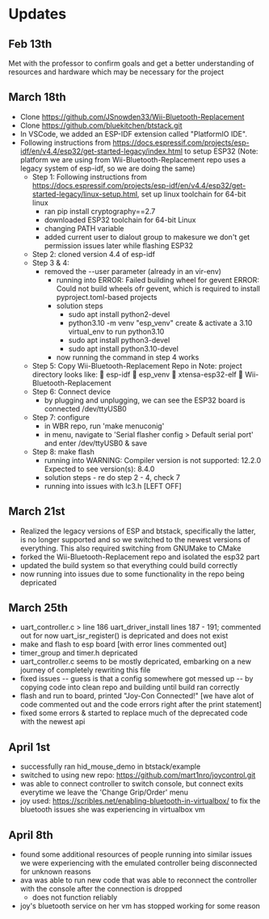 # Updates

## Feb 13th

Met with the professor to confirm goals and get a better understanding of resources and hardware which may be necessary for the project

## March 18th
- Clone https://github.com/JSnowden33/Wii-Bluetooth-Replacement 
- Clone https://github.com/bluekitchen/btstack.git 
- In VSCode, we added an ESP-IDF extension called "PlatformIO IDE".
- Following instructions from https://docs.espressif.com/projects/esp-idf/en/v4.4/esp32/get-started-legacy/index.html to setup ESP32 (Note: platform we are using from Wii-Bluetooth-Replacement repo uses a legacy system of esp-idf, so we are doing the same)   
    - Step 1: Following instructions from https://docs.espressif.com/projects/esp-idf/en/v4.4/esp32/get-started-legacy/linux-setup.html, set up linux toolchain for 64-bit linux 
        - ran pip install cryptography==2.7
        - downloaded ESP32 toolchain for 64-bit Linux
        - changing PATH variable
        - added current user to dialout group to makesure we don't get permission issues later 
            while flashing ESP32
    - Step 2: cloned version 4.4 of esp-idf
    - Step 3 & 4: 
        - removed the --user parameter (already in an vir-env)
            - running into 
                ERROR: Failed building wheel for gevent
                ERROR: Could not build wheels ofr gevent, which is required to install pyproject.toml-based projects
            - solution steps
                - sudo apt install python2-devel 
                - python3.10 -m venv "esp_venv" 
                    create & activate a 3.10 virtual_env to run python3.10
                - sudo apt install python3-devel
                - sudo apt install python3.10-devel
            - now running the command in step 4 works
    - Step 5: Copy Wii-Bluetooth-Replacement Repo in
        Note: project directory looks like: 
             esp-idf   esp_venv   xtensa-esp32-elf   Wii-Bluetooth-Replacement
    - Step 6: Connect device
        - by plugging and unplugging, we can see the ESP32 board is connected /dev/ttyUSB0
    - Step 7: configure
        - in WBR repo, run 'make menuconig'
        - in menu, navigate to 'Serial flasher config > Default serial port' and enter /dev/ttyUSB0 & save
    - Step 8: make flash
        - running into
            WARNING: Compiler version is not supported: 12.2.0
            Expected to see version(s): 8.4.0
        - solution steps - re do step 2 - 4, check 7
        - running into issues with lc3.h [LEFT OFF]

## March 21st
- Realized the legacy versions of ESP and btstack, specifically the latter, is no longer supported and so we switched to the newest versions of everything. This also required switching from GNUMake to CMake
- forked the Wii-Bluetooth-Replacement repo and isolated the esp32 part
- updated the build system so that everything could build correctly
- now running into issues due to some functionality in the repo being depricated 

## March 25th 
- uart_controller.c > line 186 uart_driver_install 
    lines 187 - 191; commented out for now
    uart_isr_register() is depricated and does not exist 
- make and flash to esp board [with error lines commented out]
- timer_group and timer.h depricated 
- uart_controller.c seems to be mostly depricated, embarking on a new journey of completely rewriting this file 
- fixed issues -- guess is that a config somewhere got messed up -- by copying code into clean repo and building until build ran correctly
- flash and run to board, printed "Joy-Con Connected!"
    [we have alot of code commented out and the code errors right after the print statement]
- fixed some errors & started to replace much of the deprecated code with the newest api 

## April 1st
- successfully ran hid_mouse_demo in btstack/example
- switched to using new repo: https://github.com/mart1nro/joycontrol.git
- was able to connect controller to switch console, but connect exits everytime we leave
    the 'Change Grip/Order' menu
- joy used: https://scribles.net/enabling-bluetooth-in-virtualbox/ 
    to fix the bluetooth issues she was experiencing in virtualbox vm

## April 8th
- found some additional resources of people running into similar issues we were experiencing with the emulated controller being disconnected for unknown reasons
- ava was able to run new code that was able to reconnect the controller with the console after the connection is dropped 
    - does not function reliably 
- joy's bluetooth service on her vm has stopped working for some reason 

